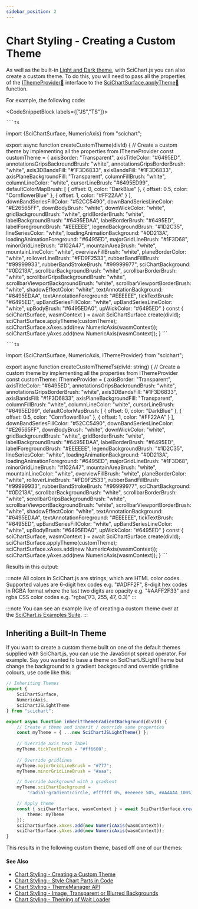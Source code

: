 ```yaml
---
sidebar_position: 2
---
```


# Chart Styling - Creating a Custom Theme

As well as the built-in [Light and Dark theme](/2d-charts/styling-and-theming/theme-manager-api/index.md), with SciChart.js you can also create a custom theme. To do this, you will need to pass all the properties of the [IThemeProvider:blue_book:](https://www.scichart.com/documentation/js/current/typedoc/interfaces/ithemeprovider.html) interface to the [SciChartSurface.applyTheme:blue_book:](https://www.scichart.com/documentation/js/current/typedoc/classes/scichartsurface.html#applytheme) function.

For example, the following code:

<CodeSnippetBlock labels={["JS","TS"]}>

    ```ts
import {SciChartSurface, NumericAxis} from "scichart";

export async function createCustomTheme(divId) {
    // Create a custom theme by implementing all the properties from IThemeProvider
    const customTheme = {
        axisBorder: "Transparent",
        axisTitleColor: "#6495ED",
        annotationsGripsBackroundBrush: "white",
        annotationsGripsBorderBrush: "white",
        axis3DBandsFill: "#1F3D6833",
        axisBandsFill: "#1F3D6833",
        axisPlaneBackgroundFill: "Transparent",
        columnFillBrush: "white",
        columnLineColor: "white",
        cursorLineBrush: "#6495ED99",
        defaultColorMapBrush: [
            { offset: 0, color: "DarkBlue" },
            { offset: 0.5, color: "CornflowerBlue" },
            { offset: 1, color: "#FF22AA" }
        ],
        downBandSeriesFillColor: "#52CC5490",
        downBandSeriesLineColor: "#E26565FF",
        downBodyBrush: "white",
        downWickColor: "white",
        gridBackgroundBrush: "white",
        gridBorderBrush: "white",
        labelBackgroundBrush: "#6495EDAA",
        labelBorderBrush: "#6495ED",
        labelForegroundBrush: "#EEEEEE",
        legendBackgroundBrush: "#1D2C35",
        lineSeriesColor: "white",
        loadingAnimationBackground: "#0D213A",
        loadingAnimationForeground: "#6495ED",
        majorGridLineBrush: "#1F3D68",
        minorGridLineBrush: "#102A47",
        mountainAreaBrush: "white",
        mountainLineColor: "white",
        overviewFillBrush: "white",
        planeBorderColor: "white",
        rolloverLineBrush: "#FD9F2533",
        rubberBandFillBrush: "#99999933",
        rubberBandStrokeBrush: "#99999977",
        sciChartBackground: "#0D213A",
        scrollbarBackgroundBrush: "white",
        scrollbarBorderBrush: "white",
        scrollbarGripsBackgroundBrush: "white",
        scrollbarViewportBackgroundBrush: "white",
        scrollbarViewportBorderBrush: "white",
        shadowEffectColor: "white",
        textAnnotationBackground: "#6495EDAA",
        textAnnotationForeground: "#EEEEEE",
        tickTextBrush: "#6495ED",
        upBandSeriesFillColor: "white",
        upBandSeriesLineColor: "white",
        upBodyBrush: "#6495EDA0",
        upWickColor: "#6495ED"
    }
    const { sciChartSurface, wasmContext } = await SciChartSurface.create(divId);
    sciChartSurface.applyTheme(customTheme);
    sciChartSurface.xAxes.add(new NumericAxis(wasmContext));
    sciChartSurface.yAxes.add(new NumericAxis(wasmContext));
}
    ```

    ```ts
import {SciChartSurface, NumericAxis, IThemeProvider} from "scichart";

export async function createCustomThemeTs(divId: string) {
    // Create a custom theme by implementing all the properties from IThemeProvider
    const customTheme: IThemeProvider = {
        axisBorder: "Transparent",
        axisTitleColor: "#6495ED",
        annotationsGripsBackroundBrush: "white",
        annotationsGripsBorderBrush: "white",
        axis3DBandsFill: "#1F3D6833",
        axisBandsFill: "#1F3D6833",
        axisPlaneBackgroundFill: "Transparent",
        columnFillBrush: "white",
        columnLineColor: "white",
        cursorLineBrush: "#6495ED99",
        defaultColorMapBrush: [
            { offset: 0, color: "DarkBlue" },
            { offset: 0.5, color: "CornflowerBlue" },
            { offset: 1, color: "#FF22AA" }
        ],
        downBandSeriesFillColor: "#52CC5490",
        downBandSeriesLineColor: "#E26565FF",
        downBodyBrush: "white",
        downWickColor: "white",
        gridBackgroundBrush: "white",
        gridBorderBrush: "white",
        labelBackgroundBrush: "#6495EDAA",
        labelBorderBrush: "#6495ED",
        labelForegroundBrush: "#EEEEEE",
        legendBackgroundBrush: "#1D2C35",
        lineSeriesColor: "white",
        loadingAnimationBackground: "#0D213A",
        loadingAnimationForeground: "#6495ED",
        majorGridLineBrush: "#1F3D68",
        minorGridLineBrush: "#102A47",
        mountainAreaBrush: "white",
        mountainLineColor: "white",
        overviewFillBrush: "white",
        planeBorderColor: "white",
        rolloverLineBrush: "#FD9F2533",
        rubberBandFillBrush: "#99999933",
        rubberBandStrokeBrush: "#99999977",
        sciChartBackground: "#0D213A",
        scrollbarBackgroundBrush: "white",
        scrollbarBorderBrush: "white",
        scrollbarGripsBackgroundBrush: "white",
        scrollbarViewportBackgroundBrush: "white",
        scrollbarViewportBorderBrush: "white",
        shadowEffectColor: "white",
        textAnnotationBackground: "#6495EDAA",
        textAnnotationForeground: "#EEEEEE",
        tickTextBrush: "#6495ED",
        upBandSeriesFillColor: "white",
        upBandSeriesLineColor: "white",
        upBodyBrush: "#6495EDA0",
        upWickColor: "#6495ED"
    }
    const { sciChartSurface, wasmContext } = await SciChartSurface.create(divId);
    sciChartSurface.applyTheme(customTheme);
    sciChartSurface.xAxes.add(new NumericAxis(wasmContext));
    sciChartSurface.yAxes.add(new NumericAxis(wasmContext));
}
    ```
 
</CodeSnippetBlock>
 


Results in this output:

<CenteredImageWrapper
    src="/images/Styling_CustomTheme.png"
/>

:::note
All colors in SciChart.js are strings, which are HTML color codes. Supported values are 6-digit hex codes e.g. "#ADFF2F", 8-digit hex codes in RGBA format where the last two digits are opacity e.g. "#AAFF2F33" and rgba CSS color codes e.g. "rgba(173, 255, 47, 0.3)"
:::

:::note
You can see an example live of creating a custom theme over at the [SciChart.js Examples Suite](https://scichart.com/demo/javascript-chart-custom-themes).
:::

Inheriting a Built-In Theme 
----------------------------

If you want to create a custom theme built on one of the default themes supplied with SciChart.js, you can use the JavaScript spread operator. For example. Say you wanted to base a theme on SciChartJSLightTheme but change the background to a gradient background and override gridline colours, use code like this:

```ts
// Inheriting Themes
import {
    SciChartSurface,
    NumericAxis,
    SciChartJSLightTheme 
} from "scichart";

export async function inheritThemeGradientBackground(divId) {
    // Create a theme and inherit / override some properties
    const myTheme = { ...new SciChartJSLightTheme() };
    
    // Override axis text label
    myTheme.tickTextBrush = "#ff6600"; 
    
    // Override gridlines
    myTheme.majorGridLineBrush = "#777"; 
    myTheme.minorGridLineBrush = "#aaa";

    // Override background with a gradient
    myTheme.sciChartBackground = 
        "radial-gradient(circle, #ffffff 0%, #eeeeee 50%, #AAAAAA 100%)";

    // Apply theme
    const { sciChartSurface, wasmContext } = await SciChartSurface.create(divId, { 
        theme: myTheme
    });
    sciChartSurface.xAxes.add(new NumericAxis(wasmContext));
    sciChartSurface.yAxes.add(new NumericAxis(wasmContext));
}
```

This results in the following custom theme, based off one of our themes:

<CenteredImageWrapper
    src="/images/Styling_InheritTheme.png"
/>

#### See Also

* [Chart Styling - Creating a Custom Theme](/2d-charts/styling-and-theming/creating-custom-theme/index.md)
* [Chart Styling - Style Chart Parts in Code](/2d-charts/styling-and-theming/style-chart-parts-in-code/index.md)
* [Chart Styling - ThemeManager API](/2d-charts/styling-and-theming/theme-manager-api/index.md)
* [Chart Styling - Image, Transparent or Blurred Backgrounds](/2d-charts/styling-and-theming/image-transparent-blurred-backgrounds/index.md)
* [Chart Styling - Theming of Wait Loader](/2d-charts/styling-and-theming/theming-of-wait-loader/index.md)
